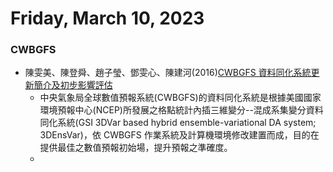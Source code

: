 # Friday, March 10, 2023

### CWBGFS

- 陳雯美、陳登舜、趙子瑩、鄧雯心、陳建河(2016)[CWBGFS 資料同化系統更新簡介及初步影響評估](https://conf.cwb.gov.tw/media/cwb_past_conferences/105/2.天氣模擬與預報/2-19.pdf)
  - 中央氣象局全球數值預報系統(CWBGFS)的資料同化系統是根據美國國家環境預報中心(NCEP)所發展之格點統計內插三維變分--混成系集變分資料同化系統(GSI 3DVar based hybrid ensemble-variational DA system; 3DEnsVar)，依 CWBGFS 作業系統及計算機環境修改建置而成，目的在提供最佳之數值預報初始場，提升預報之準確度。
  - 